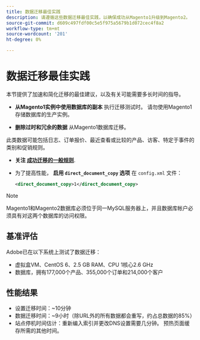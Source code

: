 ```yaml
---
title: 数据迁移最佳实践
description: 请遵循这些数据迁移最佳实践，以确保成功从Magento1升级到Magento2。
source-git-commit: d609c497fdf00c5e5f975a5679b1d072cec4f8a2
workflow-type: tm+mt
source-wordcount: '201'
ht-degree: 0%

---
```



# 数据迁移最佳实践

本节提供了加速和简化迁移的最佳建议，以及有关可能需要多长时间的指导。

* **从Magento1实例中使用数据库的副本** 执行迁移测试时。 请勿使用Magento1存储数据库的生产实例。

* **删除过时和冗余的数据** 从Magento1数据库迁移。

此类数据可能包括日志、订单报价、最近查看或比较的产品、访客、特定于事件的类别和促销规则。

* **关注 [成功迁移的一般规则](migrate-data/overview.md#migration-overview)**.

* 为了提高性能， **启用 `direct_document_copy` 选项** 在 `config.xml` 文件：

   ```xml
   <direct_document_copy>1</direct_document_copy>
   ```

>[!NOTE]
>
>Magento1和Magento2数据库必须位于同一MySQL服务器上，并且数据库帐户必须具有对这两个数据库的访问权限。

## 基准评估

Adobe已在以下系统上测试了数据迁移：

* 虚拟盒VM、CentOS 6、2.5 GB RAM、CPU 1核心2.6 GHz
* 数据库，拥有177,000个产品、355,000个订单和214,000个客户

## 性能结果

* 设置迁移时间：~10分钟
* 数据迁移时间：~9小时（除URL外的所有数据都会重写，约占总数据的85%）
* 站点停机时间估计：重新编入索引并更改DNS设置需要几分钟。 预热页面缓存所需的其他时间。
